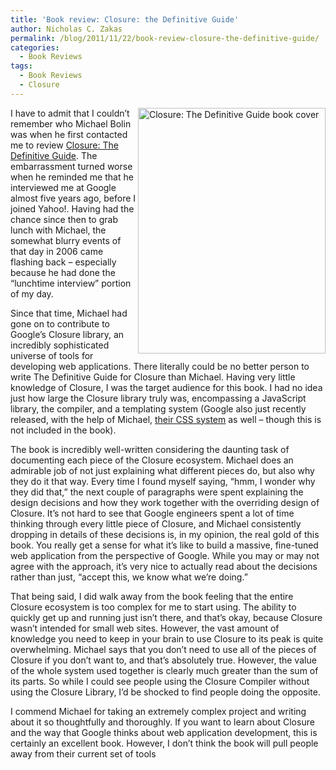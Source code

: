 ```yaml
---
title: 'Book review: Closure: the Definitive Guide'
author: Nicholas C. Zakas
permalink: /blog/2011/11/22/book-review-closure-the-definitive-guide/
categories:
  - Book Reviews
tags:
  - Book Reviews
  - Closure
---
```

[<img src="/images/wp-content/uploads/2011/11/closure.png" alt="Closure: The Definitive Guide book cover" width="300" height="393" align="right" />][1]I have to admit that I couldn&#8217;t remember who Michael Bolin was when he first contacted me to review [Closure: The Definitive Guide][2]. The embarrassment turned worse when he reminded me that he interviewed me at Google almost five years ago, before I joined Yahoo!. Having had the chance since then to grab lunch with Michael, the somewhat blurry events of that day in 2006 came flashing back &#8211; especially because he had done the &#8220;lunchtime interview&#8221; portion of my day.

Since that time, Michael had gone on to contribute to Google&#8217;s Closure library, an incredibly sophisticated universe of tools for developing web applications. There literally could be no better person to write The Definitive Guide for Closure than Michael. Having very little knowledge of Closure, I was the target audience for this book. I had no idea just how large the Closure library truly was, encompassing a JavaScript library, the compiler, and a templating system (Google also just recently released, with the help of Michael, [their CSS system][3] as well &#8211; though this is not included in the book).

The book is incredibly well-written considering the daunting task of documenting each piece of the Closure ecosystem. Michael does an admirable job of not just explaining what different pieces do, but also why they do it that way. Every time I found myself saying, &#8220;hmm, I wonder why they did that,&#8221; the next couple of paragraphs were spent explaining the design decisions and how they work together with the overriding design of Closure. It&#8217;s not hard to see that Google engineers spent a lot of time thinking through every little piece of Closure, and Michael consistently dropping in details of these decisions is, in my opinion, the real gold of this book. You really get a sense for what it&#8217;s like to build a massive, fine-tuned web application from the perspective of Google. While you may or may not agree with the approach, it&#8217;s very nice to actually read about the decisions rather than just, &#8220;accept this, we know what we&#8217;re doing.&#8221;

That being said, I did walk away from the book feeling that the entire Closure ecosystem is too complex for me to start using. The ability to quickly get up and running just isn&#8217;t there, and that&#8217;s okay, because Closure wasn&#8217;t intended for small web sites. However, the vast amount of knowledge you need to keep in your brain to use Closure to its peak is quite overwhelming. Michael says that you don&#8217;t need to use all of the pieces of Closure if you don&#8217;t want to, and that&#8217;s absolutely true. However, the value of the whole system used together is clearly much greater than the sum of its parts. So while I could see people using the Closure Compiler without using the Closure Library, I&#8217;d be shocked to find people doing the opposite. 

I commend Michael for taking an extremely complex project and writing about it so thoughtfully and thoroughly. If you want to learn about Closure and the way that Google thinks about web application development, this is certainly an excellent book. However, I don&#8217;t think the book will pull people away from their current set of tools

 [1]: http://www.amazon.com/Closure-Definitive-Guide-Michael-Bolin/dp/1449381871/ref=sr_1_1&tag=nczonline-20
 [2]: http://www.amazon.com/Closure-Definitive-Guide-Michael-Bolin/dp/1449381871/ref=sr_1_1
 [3]: http://google-opensource.blogspot.com/2011/11/introducing-closure-stylesheets.html
